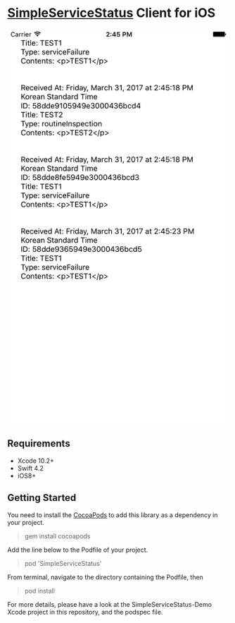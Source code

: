 # [SimpleServiceStatus](https://github.com/ridi/simple-service-status) Client for iOS

![Screenshot of the demo project](screenshot-demo.png)

## Requirements

- Xcode 10.2+
- Swift 4.2
- iOS8+

## Getting Started

You need to install the [CocoaPods](https://cocoapods.org/) to add this library as a dependency in your project.

> gem install cocoapods

Add the line below to the Podfile of your project.

> pod 'SimpleServiceStatus'

From terminal, navigate to the directory containing the Podfile, then

> pod install

For more details, please have a look at the SimpleServiceStatus-Demo Xcode project in this repository, and the podspec file.
